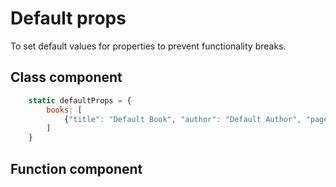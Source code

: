 # Default props

To set default values for properties to prevent functionality breaks.

## Class component

```javascript
    static defaultProps = {
        books: [
            {"title": "Default Book", "author": "Default Author", "pages": -1}
        ]
    }
```

## Function component

```javascript

```
